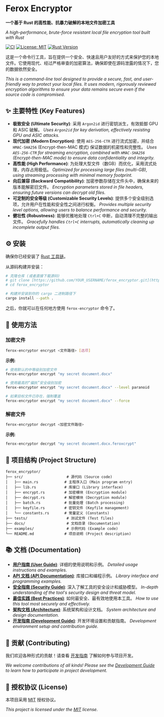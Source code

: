 # Ferox Encryptor

**一个基于 Rust 的高性能、抗暴力破解的本地文件加密工具**

*A high-performance, brute-force resistant local file encryption tool built with Rust*

[![CI](https://github.com/YOUR_USERNAME/ferox_encryptor/actions/workflows/rust.yml/badge.svg)](https://github.com/YOUR_USERNAME/ferox_encryptor/actions/workflows/rust.yml)
[![License: MIT](https://img.shields.io/badge/License-MIT-yellow.svg)](https://opensource.org/licenses/MIT)
[![Rust Version](https://img.shields.io/badge/rust-1.70%2B-blue.svg)](https://www.rust-lang.org)

这是一个命令行工具，旨在提供一个安全、快速且用户友好的方式来保护您的本地文件。它使用现代、经过严格审查的加密算法，确保即使在源码泄露的情况下，您的数据依然安全。

*This is a command-line tool designed to provide a secure, fast, and user-friendly way to protect your local files. It uses modern, rigorously reviewed encryption algorithms to ensure your data remains secure even if the source code is compromised.*

## ✨ 主要特性 (Key Features)

-   **极致安全 (Ultimate Security)**: 采用 `Argon2id` 进行密钥派生，有效抵御 GPU 和 ASIC 破解。
    *Uses `Argon2id` for key derivation, effectively resisting GPU and ASIC attacks.*
-   **现代加密 (Modern Encryption)**: 使用 `AES-256-CTR` 进行流式加密，并结合 `HMAC-SHA256` (Encrypt-then-MAC 模式) 保证数据的机密性和完整性。
    *Uses `AES-256-CTR` for streaming encryption, combined with `HMAC-SHA256` (Encrypt-then-MAC mode) to ensure data confidentiality and integrity.*
-   **高性能 (High Performance)**: 为处理大型文件（数GB）而优化，采用流式处理，内存占用极低。
    *Optimized for processing large files (multi-GB), using streaming processing with minimal memory footprint.*
-   **向后兼容 (Backward Compatibility)**: 加密参数存储在文件头中，确保未来的版本能解密旧文件。
    *Encryption parameters stored in file headers, ensuring future versions can decrypt old files.*
-   **可定制的安全等级 (Customizable Security Levels)**: 提供多个安全级别选项，允许用户在性能和安全性之间进行权衡。
    *Provides multiple security level options, allowing users to balance performance and security.*
-   **健壮性 (Robustness)**: 能够优雅地处理 `Ctrl+C` 中断，自动清理不完整的输出文件。
    *Gracefully handles `Ctrl+C` interrupts, automatically cleaning up incomplete output files.*

## ⚙️ 安装

确保你已经安装了 [Rust 工具链](https://www.rust-lang.org/tools/install)。

从源码构建并安装：
```bash
# 克隆仓库 (或者直接下载源码)
# git clone [https://github.com/YOUR_USERNAME/ferox_encryptor.git](https://github.com/YOUR_USERNAME/ferox_encryptor.git)
# cd ferox_encryptor

# 构建并安装到你的 cargo 二进制路径下
cargo install --path .
```
之后，你就可以在任何地方使用 `ferox-encryptor` 命令了。

## 🚀 使用方法

### 加密文件
```bash
ferox-encryptor encrypt <文件路径> [选项]
```
**示例:**
```bash
# 使用默认的中等级别加密文件
ferox-encryptor encrypt "my secret document.docx"

# 使用最高的“偏执”安全级别加密
ferox-encryptor encrypt "my secret document.docx" --level paranoid

# 如果目标文件已存在，强制覆盖
ferox-encryptor encrypt "my secret document.docx" --force
```

### 解密文件
```bash
ferox-encryptor decrypt <加密文件路径>
```
**示例:**
```bash
ferox-encryptor decrypt "my secret document.docx.feroxcrypt"
```

## 📁 项目结构 (Project Structure)

```
ferox_encryptor/
├── src/                    # 源代码 (Source code)
│   ├── main.rs            # 主程序入口 (Main program entry)
│   ├── lib.rs             # 库接口 (Library interface)
│   ├── encrypt.rs         # 加密模块 (Encryption module)
│   ├── decrypt.rs         # 解密模块 (Decryption module)
│   ├── batch.rs           # 批量处理 (Batch processing)
│   ├── keyfile.rs         # 密钥文件 (Keyfile management)
│   └── constants.rs       # 常量定义 (Constants)
├── tests/                  # 测试文件 (Test files)
├── docs/                   # 文档目录 (Documentation)
├── examples/               # 示例代码 (Example code)
└── README.md              # 项目说明 (Project description)
```

## 📚 文档 (Documentation)

-   [**用户指南 (User Guide)**](./docs/USER_GUIDE.md): 详细的使用说明和示例。
    *Detailed usage instructions and examples.*
-   [**API 文档 (API Documentation)**](./docs/API.md): 库接口和编程示例。
    *Library interface and programming examples.*
-   [**安全指南 (Security Guide)**](./docs/SECURITY_GUIDE.md): 深入了解工具的安全设计和威胁模型。
    *In-depth understanding of the tool's security design and threat model.*
-   [**最佳实践 (Best Practices)**](./docs/BEST_PRACTICES.md): 如何最安全、最有效地使用本工具。
    *How to use this tool most securely and effectively.*
-   [**架构文档 (Architecture)**](./docs/ARCHITECTURE.md): 系统架构和设计文档。
    *System architecture and design documentation.*
-   [**开发指南 (Development Guide)**](./docs/DEVELOPMENT.md): 开发环境设置和贡献指南。
    *Development environment setup and contribution guide.*

## 🤝 贡献 (Contributing)

我们欢迎各种形式的贡献！请查看 [开发指南](./docs/DEVELOPMENT.md) 了解如何参与项目开发。

*We welcome contributions of all kinds! Please see the [Development Guide](./docs/DEVELOPMENT.md) to learn how to participate in project development.*

## 📄 授权协议 (License)

本项目采用 [MIT](LICENSE) 授权协议。

*This project is licensed under the [MIT](LICENSE) license.*
